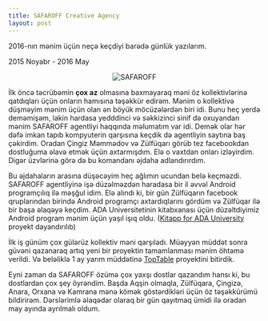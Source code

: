 ```yaml
---
title: SAFAROFF Creative Agency
layout: post
---
```


2016-nın mənim üçün neçə keçdiyi barədə günlük yazılarım. 

2015 Noyabr - 2016 May

<center><img alt="SAFAROFF" src="https://safaroff.com/static/img/bear.svg"/></center>

> 

İlk öncə təcrübəmin **çox az** olmasına baxmayaraq məni öz kollektivlərinə qatdıqları üçün onların hamısına təşəkkür edirəm. Mənim o kollektivə düşməyim mənim üçün olan ən böyük möcüzələrdən biri idi. Bunu heç yerdə deməmişəm, lakin hardasa yedddinci və səkkizinci sinif də oxuyandan mənim SAFAROFF agentliyi haqqında məlumatım var idi. Demək olar hər dəfə imkan tapıb kompyuterin qarşısına keçdik də agentliyin saytına baş çəkirdim. Oradan Çingiz Məmmədov və Zülfüqarı görüb tez facebookdan dostluğuma əlavə etmək üçün axtarmışdım. Elə o vaxtdan onları izləyirdim. Digər üzvlərinə görə də bu komandanı əjdaha adlandırırdım.

Bu əjdahaların arasına düşəcəyim heç ağlımın ucundan belə keçməzdi. SAFAROFF agentliyinə işə düzəlməzdən haradasa bir il əvvəl Android programçılıq ilə məşğul idim. Elə alındı ki, bir gün Zülfüqarın facebook qruplarından birində Android programçı axtardıqlarını gördüm və Zülfüqar ilə bir başa əlaqəyə keçdim. ADA Universitetinin kitabxanası üçün düzəltdiyimiz Android program mənim üçün yaşıl işıq oldu. ([Kitapp for ADA University](https://play.google.com/store/apps/details?id=hundredthirtythree.adalibrary) proyekt dayandırılıb)

İlk iş günüm çox gülərüz kollektiv məni qarşıladı. Müəyyən müddət sonra güvəni qazanaraq artıq yeni bir proyektin tamamlanması mənim öhtəmə verildi. Və beləliklə 1 ay yarım müddətinə [TopTable](http://toptable.az) proyektini bitirdik.

Eyni zaman da SAFAROFF özümə çox yaxşı dostlar qazandım hansı ki, bu dostlardan çox şey öyrəndim. Başda Aqşin olmaqla, Zülfüqara, Çingizə, Anara, Orxana və Kamrana mənə kömək göstərdikləri üçün öz təşəkkürümü bildirirəm. Dərslərimlə əlaqədar olaraq bir gün qayıtmaq ümidi ilə oradan may ayında ayrılmalı oldum.